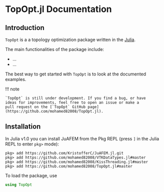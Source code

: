 # TopOpt.jl Documentation

## Introduction

`TopOpt` is a a topology optimization package written in the [Julia](https://github.com/JuliaLang/julia).

The main functionalities of the package include:

* ...
* ...

The best way to get started with `TopOpt` is to look at the documented examples.

!!! note

    `TopOpt` is still under development. If you find a bug, or have
    ideas for improvements, feel free to open an issue or make a
    pull request on the [`TopOpt` GitHub page](https://github.com/mohamed82008/TopOpt.jl).

## Installation

In Julia v1.0 you can install JuAFEM from the Pkg REPL (press `]` in the Julia
REPL to enter `pkg>` mode):

```
pkg> add https://github.com/KristofferC/JuAFEM.jl.git
pkg> add https://github.com/mohamed82008/VTKDataTypes.jl#master
pkg> add https://github.com/mohamed82008/KissThreading.jl#master
pkg> add https://github.com/mohamed82008/TopOpt.jl#master
```

To load the package, use

```julia
using TopOpt
```